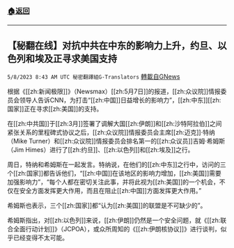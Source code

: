 ###  [:house:返回](README.md)
---


## 【秘翻在线】对抗中共在中东的影响力上升，约旦、以色列和埃及正寻求美国支持
`5/8/2023 8:43 AM UTC 秘密翻譯組G-Translators` [轉載自GNews](https://gnews.org/articles/1283090)

根据《[[zh:新闻极限]]》（Newsmax）[[zh:5月7日]]的报道，[[zh:众议院]]情报委员会领导人告诉CNN，为打击“[[zh:中国]]日益增长的影响力”，[[zh:中东]][[zh:国家]]正在寻求[[zh:美国]]的支持。

在[[zh:中共国]]于[[zh:3月]]签署了调解大国[[zh:伊朗]]和[[zh:沙特阿拉伯]]之间紧张关系的里程碑式协议之后，[[zh:众议院]]情报委员会主席[[zh:迈克]]·特纳（Mike Turner）和[[zh:众议院]]情报委员会排名第一的[[zh:众议员]]吉姆·希姆斯（Jim Himes）进行了[[zh:约旦]]、[[zh:以色列]]和[[zh:埃及]]之行。

周日，特纳和希姆斯在一起发言。特纳说，在他们的[[zh:中东]]之行中，访问的三个[[zh:国家]]都告诉他们，“[[zh:中国]]在该地区的影响力增加，[[zh:美国]]需要加强影响力”，“每个人都在密切关注此事，并将此视为[[zh:美国]]的一个机会，不仅在安全方面发挥更大作用，而且在阻止[[zh:中国]]方面发挥更大作用。”

希姆斯也表示，三个[[zh:国家]]都“认为[[zh:美国]]的联盟是不可缺少的”。

希姆斯指出，对[[zh:以色列]]来说，[[zh:伊朗]]仍然是一个安全问题，就《[[zh:联合全面行动计划]]》（JCPOA），或众所周知的《[[zh:伊朗核协议]]》进行谈判，似乎已经变得不太可能。
